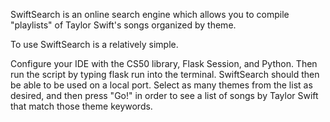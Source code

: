 SwiftSearch is an online search engine which allows you to compile "playlists" of Taylor Swift's songs organized by theme.  

To use SwiftSearch is a relatively simple.

Configure your IDE with the CS50 library, Flask Session, and Python. Then run the script by typing flask run into the terminal. SwiftSearch should then be able to be used on a local port. Select as many themes from the list as desired, and then press "Go!" in order to see a list of songs by Taylor Swift that match those theme keywords.